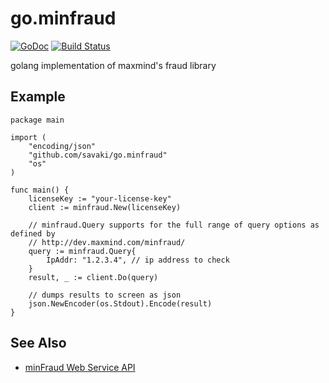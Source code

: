 go.minfraud
===========

[![GoDoc](https://godoc.org/github.com/savaki/go.minfraud?status.svg)](https://godoc.org/github.com/savaki/go.minfraud) [![Build Status](https://snap-ci.com/savaki/go.minfraud/branch/master/build_image)](https://snap-ci.com/savaki/go.minfraud/branch/master)

golang implementation of maxmind's fraud library


## Example

```
package main

import (
	"encoding/json"
	"github.com/savaki/go.minfraud"
	"os"
)

func main() {
	licenseKey := "your-license-key"
	client := minfraud.New(licenseKey)

	// minfraud.Query supports for the full range of query options as defined by
	// http://dev.maxmind.com/minfraud/
	query := minfraud.Query{
		IpAddr: "1.2.3.4", // ip address to check
	}
	result, _ := client.Do(query)

	// dumps results to screen as json
	json.NewEncoder(os.Stdout).Encode(result)
}
```

## See Also

* [minFraud Web Service API](http://dev.maxmind.com/minfraud/)
